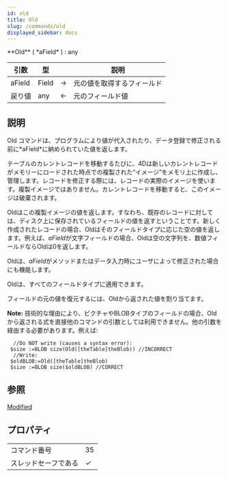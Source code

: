 ```yaml
---
id: old
title: Old
slug: /commands/old
displayed_sidebar: docs
---
```


<!--REF #_command_.Old.Syntax-->**Old** ( *aField* ) : any<!-- END REF-->
<!--REF #_command_.Old.Params-->
| 引数 | 型 |  | 説明 |
| --- | --- | --- | --- |
| aField | Field | &#8594;  | 元の値を取得するフィールド |
| 戻り値 | any | &#8592; | 元のフィールド値 |

<!-- END REF-->

## 説明 

<!--REF #_command_.Old.Summary-->Old コマンドは、プログラムにより値が代入されたり、データ登録で修正される前に*aField*に納められていた値を返します。<!-- END REF-->

テーブルのカレントレコードを移動するたびに、4Dは新しいカレントレコードがメモリーにロードされた時点での複製された“イメージ”をメモリ上に作成し、管理します。レコードを修正する際には、レコードの実際のイメージを使います。複製イメージではありません。カレントレコードを移動すると、このイメージは破棄されます。

Oldはこの複製イメージの値を返します。すなわち、既存のレコードに対しては、ディスク上に保存されているフィールドの値を返すということです。新しく作成されたレコードの場合、Oldはそのフィールドタイプに応じた空の値を返します。例えば、*aField*が文字フィールドの場合、Oldは空の文字列を、数値フィールドならOldは0を返します。

Oldは、*aField*がメソッドまたはデータ入力時にユーザによって修正された場合にも機能します。

Oldは、すべてのフィールドタイプに適用できます。

フィールドの元の値を復元するには、Oldから返された値を割り当てます。

**Note:** 技術的な理由により、ピクチャやBLOBタイプのフィールドの場合、Oldから返される式を直接他のコマンドの引数としては利用できません。他の引数を経由する必要があります。例えば:

```4d
  //Do NOT write (causes a syntax error):
 $size :=BLOB size(Old([theTable]theBlob)) //INCORRECT
  //Write:
 $oldBLOB:=Old([theTable]theBlob)
 $size :=BLOB size($oldBLOB) //CORRECT
```

## 参照 

[Modified](modified.md)  

## プロパティ

|  |  |
| --- | --- |
| コマンド番号 | 35 |
| スレッドセーフである | &check; |


